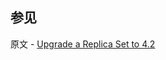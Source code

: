 ## 参见

原文 - [Upgrade a Replica Set to 4.2]( https://docs.mongodb.com/manual/release-notes/4.2-upgrade-replica-set/ )

